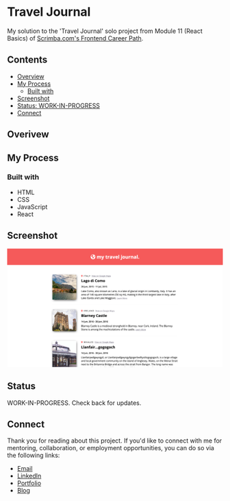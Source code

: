 # Travel Journal

My solution to the 'Travel Journal' solo project from Module 11 (React Basics) of [Scrimba.com's Frontend Career Path](https://scrimba.com/learn/frontend/).

## Contents 

- [Overview](#overview)
- [My Process](#my-process)
  - [Built with](#built-with)
- [Screenshot](#screenshot)
- [Status: WORK-IN-PROGRESS](#status)
- [Connect](#connect)

## Overivew

## My Process

### Built with

- HTML
- CSS
- JavaScript
- React

## Screenshot

![Webpage featuring a header at the top with a red background and white text that reads 'my travel journal.' Below the header is a list of travel destinations with an image on the left and destination information on the right.](screenshot_travel-journal.png)

## Status

WORK-IN-PROGRESS. Check back for updates.

## Connect

Thank you for reading about this project. If you'd like to connect with me for mentoring, collaboration, or employment opportunities, you can do so via the following links:

- [Email](mailto:msg.for.anthony.p6ht3@simplelogin.com)
- [LinkedIn](https://linkedin.com/in/anthonynanfito)
- [Portfolio](https://ananfito.github.io)
- [Blog](https://ananfito.hashnode.dev)
